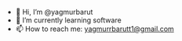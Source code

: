 - 👋 Hi, I’m @yagmurbarut
- 🌱 I’m currently learning software
- 📫 How to reach me: yagmurrbarutt1@gmail.com

<!---
yagmurbarut/yagmurbarut is a ✨ special ✨ repository because its `README.md` (this file) appears on your GitHub profile.
You can click the Preview link to take a look at your changes.
--->
